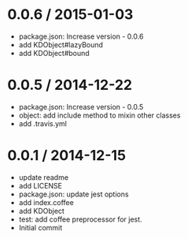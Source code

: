
0.0.6 / 2015-01-03
==================

 * package.json: Increase version - 0.0.6
 * add KDObject#lazyBound
 * add KDObject#bound

0.0.5 / 2014-12-22
==================

 * package.json: Increase version - 0.0.5
 * object: add include method to mixin other classes
 * add .travis.yml

0.0.1 / 2014-12-15
==================

 * update readme
 * add LICENSE
 * package.json: update jest options
 * add index.coffee
 * add KDObject
 * test: add coffee preprocessor for jest.
 * Initial commit
